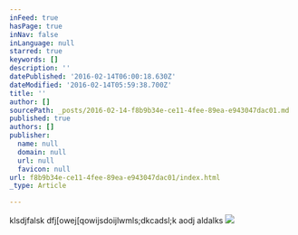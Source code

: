 ```yaml
---
inFeed: true
hasPage: true
inNav: false
inLanguage: null
starred: true
keywords: []
description: ''
datePublished: '2016-02-14T06:00:18.630Z'
dateModified: '2016-02-14T05:59:38.700Z'
title: ''
author: []
sourcePath: _posts/2016-02-14-f8b9b34e-ce11-4fee-89ea-e943047dac01.md
published: true
authors: []
publisher:
  name: null
  domain: null
  url: null
  favicon: null
url: f8b9b34e-ce11-4fee-89ea-e943047dac01/index.html
_type: Article

---
```

klsdjfalsk dfj\[owej\[qowijsdoijlwmls;dkcadsl;k aodj aldalks
![](https://the-grid-user-content.s3-us-west-2.amazonaws.com/54ebaad9-1bd6-4183-ab9b-96e962899ff7.jpg)